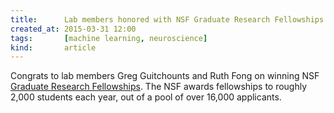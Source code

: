 ```yaml
---
title:      Lab members honored with NSF Graduate Research Fellowships
created_at: 2015-03-31 12:00
tags:       [machine learning, neuroscience]
kind:       article
---
```


Congrats to lab members Greg Guitchounts and Ruth Fong on winning NSF <a href="http://nsfgrfp.org">Graduate Research Fellowships</a>.  The NSF awards fellowships to roughly 2,000 students each year, out of a pool of over 16,000 applicants. 
